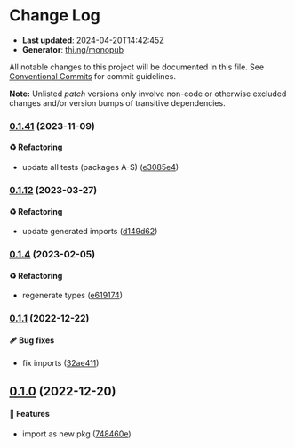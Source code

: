 # Change Log

- **Last updated**: 2024-04-20T14:42:45Z
- **Generator**: [thi.ng/monopub](https://thi.ng/monopub)

All notable changes to this project will be documented in this file.
See [Conventional Commits](https://conventionalcommits.org/) for commit guidelines.

**Note:** Unlisted _patch_ versions only involve non-code or otherwise excluded changes
and/or version bumps of transitive dependencies.

### [0.1.41](https://github.com/thi-ng/umbrella/tree/@thi.ng/wasm-api-canvas@0.1.41) (2023-11-09)

#### ♻️ Refactoring

- update all tests (packages A-S) ([e3085e4](https://github.com/thi-ng/umbrella/commit/e3085e4))

### [0.1.12](https://github.com/thi-ng/umbrella/tree/@thi.ng/wasm-api-canvas@0.1.12) (2023-03-27)

#### ♻️ Refactoring

- update generated imports ([d149d62](https://github.com/thi-ng/umbrella/commit/d149d62))

### [0.1.4](https://github.com/thi-ng/umbrella/tree/@thi.ng/wasm-api-canvas@0.1.4) (2023-02-05)

#### ♻️ Refactoring

- regenerate types ([e619174](https://github.com/thi-ng/umbrella/commit/e619174))

### [0.1.1](https://github.com/thi-ng/umbrella/tree/@thi.ng/wasm-api-canvas@0.1.1) (2022-12-22)

#### 🩹 Bug fixes

- fix imports ([32ae411](https://github.com/thi-ng/umbrella/commit/32ae411))

## [0.1.0](https://github.com/thi-ng/umbrella/tree/@thi.ng/wasm-api-canvas@0.1.0) (2022-12-20)

#### 🚀 Features

- import as new pkg ([748460e](https://github.com/thi-ng/umbrella/commit/748460e))
